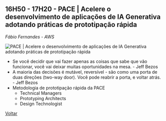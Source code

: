 ## 16H50 - 17H20 - PACE | Acelere o desenvolvimento de aplicações de IA Generativa adotando práticas de prototipação rápida

_Fábio Fernandes - AWS_

![PACE | Acelere o desenvolvimento de aplicações de IA Generativa adotando práticas de prototipação rápida](./pictures/pace.jpg)

* Se você decidir que vai fazer apenas as coisas que sabe que vão funcionar, você vai deixar muitas oportunidades na mesa. - Jeff Bezos
* A maioria das decisões é mutável, reversível - são como uma porta de duas direções (two-way door). Você pode reabrir a porta, e voltar atrás. - Jeff Bezos
* Metodologia de prototipação rápida da PACE
    * Technical Managers
    * Prototyping Architects
    * Design Technologist

[Voltar](/aws-cloud-experience-2024)